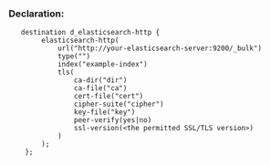---
---
<!-- DISCLAIMER: This file is based on the syslog-ng Open Source Edition documentation https://github.com/balabit/syslog-ng-ose-guides/commit/2f4a52ee61d1ea9ad27cb4f3168b95408fddfdf2 and is used under the terms of The syslog-ng Open Source Edition Documentation License. The file has been modified by Axoflow. -->

### Declaration:

```shell
   destination d_elasticsearch-http {
        elasticsearch-http(
            url("http://your-elasticsearch-server:9200/_bulk")
            type("")
            index("example-index")
            tls(
                ca-dir("dir")
                ca-file("ca")
                cert-file("cert")
                cipher-suite("cipher")
                key-file("key")
                peer-verify(yes|no)
                ssl-version(<the permitted SSL/TLS version>)
            )
        );
    };
```

